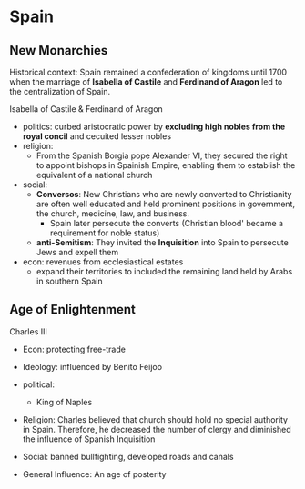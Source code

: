 

# Spain

## New Monarchies
Historical context: Spain remained a confederation of kingdoms until 1700 when the marriage of **Isabella of Castile** and **Ferdinand of Aragon**  led to the centralization of Spain.

Isabella of Castile & Ferdinand of Aragon
- politics: curbed aristocratic power by **excluding high nobles from the royal concil** and cecuited lesser nobles
- religion: 
  - From the Spanish Borgia pope Alexander VI, they secured the right to appoint bishops in Spainish Empire, enabling them to establish the equivalent of a national church
- social: 
  - **Conversos**: New Christians who are newly converted to Christianity are often well educated and held prominent positions in government, the church, medicine, law, and business.
    - Spain later persecute the converts (Christian blood' became a requirement for noble status)
  - **anti-Semitism**: They invited the **Inquisition** into Spain to persecute Jews and expell them
- econ: revenues from ecclesiastical estates
  - expand their territories to included the remaining land held by Arabs in southern Spain


## Age of Enlightenment

Charles III
  - Econ: protecting free-trade
  - Ideology: influenced by Benito Feijoo
  - political: 
    - King of Naples

  - Religion: Charles believed that church should hold no special authority in Spain. Therefore, he decreased the number of clergy and diminished the influence of Spanish Inquisition
  - Social: banned bullfighting, developed roads and canals
  - General Influence:  An age of posterity



<!--stackedit_data:
eyJoaXN0b3J5IjpbLTQ5ODg3NzA2OCw3MzA5OTgxMTZdfQ==
-->
